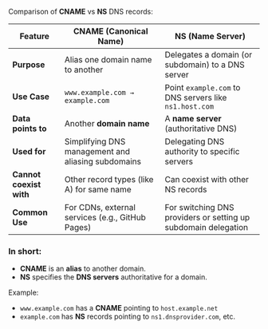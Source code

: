 Comparison of **CNAME** vs **NS** DNS records:

| Feature                 | **CNAME (Canonical Name)**                         | **NS (Name Server)**                                           |
| ----------------------- | -------------------------------------------------- | -------------------------------------------------------------- |
| **Purpose**             | Alias one domain name to another                   | Delegates a domain (or subdomain) to a DNS server              |
| **Use Case**            | `www.example.com → example.com`                    | Point `example.com` to DNS servers like `ns1.host.com`         |
| **Data points to**      | Another **domain name**                            | A **name server** (authoritative DNS)                          |
| **Used for**            | Simplifying DNS management and aliasing subdomains | Delegating DNS authority to specific servers                   |
| **Cannot coexist with** | Other record types (like A) for same name          | Can coexist with other NS records                              |
| **Common Use**          | For CDNs, external services (e.g., GitHub Pages)   | For switching DNS providers or setting up subdomain delegation |

### In short:

- **CNAME** is an **alias** to another domain.
- **NS** specifies the **DNS servers** authoritative for a domain.

Example:

- `www.example.com` has a **CNAME** pointing to `host.example.net`
- `example.com` has **NS** records pointing to `ns1.dnsprovider.com`, etc.

